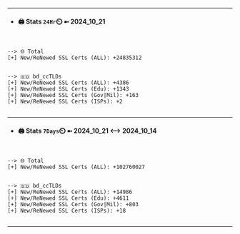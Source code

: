 

---
- #### 🖨️ **Stats** `24Hr`⏲️ ➼ 2024_10_21
```console


--> 🌐 Total
[+] New/ReNewed SSL Certs (ALL): +24835312


--> 🇧🇩 bd_ccTLDs
[+] New/ReNewed SSL Certs (ALL): +4386
[+] New/ReNewed SSL Certs (Edu): +1343
[+] New/ReNewed SSL Certs (Gov|Mil): +163
[+] New/ReNewed SSL Certs (ISPs): +2


```

---
- #### 🖨️ **Stats** `7Days`⏲️ ➼ 2024_10_21 <--> 2024_10_14
```console


--> 🌐 Total
[+] New/ReNewed SSL Certs (ALL): +102760027


--> 🇧🇩 bd_ccTLDs
[+] New/ReNewed SSL Certs (ALL): +14986
[+] New/ReNewed SSL Certs (Edu): +4611
[+] New/ReNewed SSL Certs (Gov|Mil): +803
[+] New/ReNewed SSL Certs (ISPs): +18


```

---

